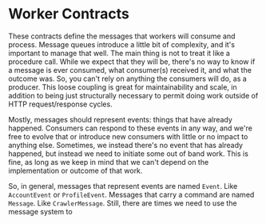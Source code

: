 # Worker Contracts

These contracts define the messages that workers will consume and process. Message queues introduce a little bit of complexity, and it's important to manage that well. The main thing is not to treat it like a procedure call. While we expect that they will be, there's no way to know if a message is ever consumed, what consumer(s) received it, and what the outcome was. So, you can't rely on anything the consumers will do, as a producer. This loose coupling is great for maintainability and scale, in addition to being just structurally necessary to permit doing work outside of HTTP request/response cycles.

Mostly, messages should represent events: things that have already happened. Consumers can respond to these events in any way, and we're free to evolve that or introduce new consumers with little or no impact to anything else. Sometimes, we instead there's no event that has already happened, but instead we need to initiate some out of band work. This is fine, as long as we keep in mind that we can't depend on the implementation or outcome of that work.

So, in general, messages that represent events are named `Event`. Like `AccountEvent` or `ProfileEvent`. Messages that carry a command are named `Message`. Like `CrawlerMessage`.
Still, there are times we need to use the message system to 